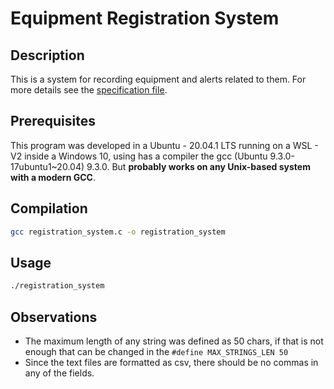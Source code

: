 # Equipment Registration System

## Description

This is a system for recording equipment and alerts related to them. For more details see the [specification file]('./../specification_files/Firmware%20-%20Especificação%20Prova%20Prática%20Programador.pdf).

## Prerequisites

This program was developed in a Ubuntu - 20.04.1 LTS running on a WSL - V2 inside a Windows 10, using has a compiler the gcc (Ubuntu 9.3.0-17ubuntu1~20.04) 9.3.0. But **probably works on any Unix-based system with a modern GCC**.

## Compilation

```bash
gcc registration_system.c -o registration_system
```

## Usage

```bash
./registration_system
```

## Observations

* The maximum length of any string was defined as 50 chars, if that is not enough that can be changed in the `#define MAX_STRINGS_LEN 50`
* Since the text files are formatted as csv, there should be no commas in any of the fields.